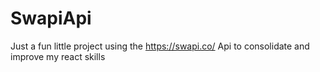 # SwapiApi

Just a fun little project using the https://swapi.co/ Api to consolidate 
and improve my react skills
